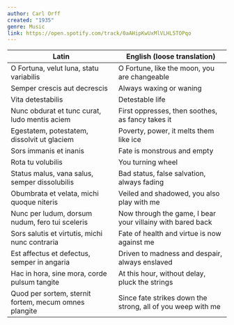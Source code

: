 ```yaml
---
author: Carl Orff
created: "1935"
genre: Music
link: https://open.spotify.com/track/0aAHipKwUxMlVLHL5TOPqo
---
```


| Latin                                                 | English (loose translation)                                 |
| ----------------------------------------------------- | ----------------------------------------------------------- |
| O Fortuna, velut luna, statu variabilis               | O Fortune, like the moon, you are changeable                |
| Semper crescis aut decrescis                          | Always waxing or waning                                     |
| Vita detestabilis                                     | Detestable life                                             |
| Nunc obdurat et tunc curat, ludo mentis aciem         | First oppresses, then soothes, as fancy takes it            |
| Egestatem, potestatem, dissolvit ut glaciem           | Poverty, power, it melts them like ice                      |
| Sors immanis et inanis                                | Fate is monstrous and empty                                 |
| Rota tu volubilis                                     | You turning wheel                                           |
| Status malus, vana salus, semper dissolubilis         | Bad status, false salvation, always fading                  |
| Obumbrata et velata, michi quoque niteris             | Veiled and shadowed, you also play with me                  |
| Nunc per ludum, dorsum nudum, fero tui sceleris       | Now through the game, I bear your villainy with bared back  |
| Sors salutis et virtutis, michi nunc contraria        | Fate of health and virtue is now against me                 |
| Est affectus et defectus, semper in angaria           | Driven to madness and despair, always enslaved              |
| Hac in hora, sine mora, corde pulsum tangite          | At this hour, without delay, pluck the strings              |
| Quod per sortem, sternit fortem, mecum omnes plangite | Since fate strikes down the strong, all of you weep with me |
